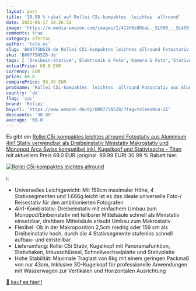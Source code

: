 ```yaml
---
layout: post
title: '30.99 % rabat auf Rollei C5i-kompaktes  leichtes  allround'
date: 2021-06-17 18:26:52
image: 'https://m.media-amazon.com/images/I/412H9z8DbaL._SL500_._SL400_.jpg'
comments: true
category: ofertas
author: 'tole.es'
slug: 'B00775N5Z8-de Rollei C5i-kompaktes leichtes allround Fotostativ aus...'
sku: 'B00775N5Z8-de'
tags: [ 'Dreibein-Stative','Elektronik & Foto','Kamera & Foto','Stative','rollei', ]
actualPrice: 69.0 EUR
currency: EUR
price: 69.0
comparePrice: 99.99 EUR
prodname: 'Rollei C5i-kompaktes  leichtes  allround Fotostativ aus Aluminium  4in1 Stativ verwendbar als Dreibeinstativ  Ministativ  Makrostativ und Monopod  Arca Swiss kompatibel  inkl. Kugelkopf und Stativtasche - Titan'
country: 'de'
flag: '🇩🇪'
brand: 'Rollei'
buyurl: 'https://www.amazon.de/dp/B00775N5Z8/?tag=tolees0ca-21'
descuento: '30.99'
average: '69.0'
---
```


Es gibt ein [Rollei C5i-kompaktes  leichtes  allround Fotostativ aus Aluminium  4in1 Stativ verwendbar als Dreibeinstativ  Ministativ  Makrostativ und Monopod  Arca Swiss kompatibel  inkl. Kugelkopf und Stativtasche - Titan](https://www.amazon.de/dp/B00775N5Z8/?tag=tolees0ca-21) mit aktuellem Preis 69.0 EUR (original: 99.99 EUR) 30.99 % Rabatt hier:

[![Rollei C5i-kompaktes  leichtes  allround](https://m.media-amazon.com/images/I/412H9z8DbaL._SL500_._SL400_.jpg)](https://www.amazon.de/dp/B00775N5Z8/?tag=tolees0ca-21)

ℹ️:

- Universelles Leichtgewicht: Mit 159cm maximaler Höhe, 4 Stativsegmenten und 1.666g leicht ist es das ideale universelle Foto-/ Reisestativ für den ambitionierten Fotografen
- 4in1-Kombistativ: Dreibeinstativ mit einfachem Umbau zum Monopod/Einbeinstativ mit teilbarer Mittelsäule schnell als Ministativ einsetzbar, drehbare Mittelsäule erlaubt Umbau zum Makrostativ
- Flexibel: Ob in der Makroposition 2,5cm niedrig oder 159 cm als Dreibeinstativ hoch, durch die 4 Stativsegmente stufenlos schnell aufbau- und einstellbar
- Lieferumfang: Rollei C5i Stativ, Kugelkopf mit Panoramafunktion, Stativhaken, Inbusschlüssel, Schnellwechselplatte und Stativplatte
- Hohe Stabilität: Maximale Traglast von 8kg mit einem geringen Packmaß von nur 43cm, Inklusive 3D-Kugelkopf für professionelle Anwendungen mit Wasserwagen zur Vertikalen und Horizontalen Ausrichtung

[🛒 kauf es hier!!](https://www.amazon.de/dp/B00775N5Z8/?tag=tolees0ca-21)
